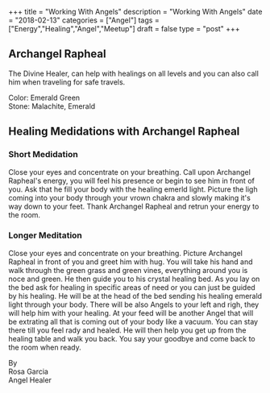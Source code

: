 +++
title = "Working With Angels"
description = "Working With Angels"
date = "2018-02-13"
categories = ["Angel"]
tags = ["Energy","Healing","Angel","Meetup"]
draft = false
type = "post"
+++
## Archangel Rapheal

The Divine Healer, can help with healings on all levels and you can also call him when traveling for safe travels.

Color: Emerald Green  
Stone: Malachite, Emerald

## Healing Medidations with Archangel Rapheal

### Short Medidation

Close your eyes and concentrate on your breathing. Call upon Archangel Rapheal's energy, you will feel his presence or begin to see him in front of you. Ask that he fill your body with the healing emerld light. Picture the ligh coming into your body through your vrown chakra and slowly making it's way down to your feet. Thank Archangel Rapheal and retrun your energy to the room.

### Longer Meditation
Close your eyes and concentrate on your breathing. Picture Archangel Rapheal in front of you and greet him with hug. You will take his hand and walk through the green grass and green vines, everything around you is noce and green. He then guide you to his crystal healing bed. As you lay on the bed ask for healing in specific areas of need or you can just be guided by his healing. He will be at the head of the bed sending his healing emerald light through your body. There will be also Angels to your left and righ, they will help him with your healing. At your feed will be another Angel that will be extrating all that is coming out of your body like a vacuum. You can stay there till you feel rady and healed. He will then help you get up from the healing table and walk you back. You say your goodbye and come back to the room when ready.

By  
Rosa Garcia  
Angel Healer